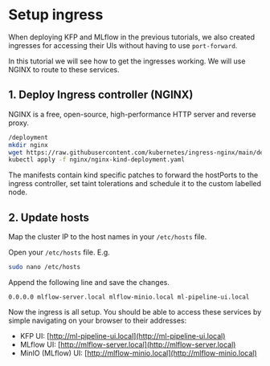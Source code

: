 <h1> Setup ingress </h1>

When deploying KFP and MLflow in the previous tutorials, we also created ingresses for
accessing their UIs without having to use `port-forward`.

In this tutorial we will see how to get the ingresses working. We will use NGINX to
route to these services.

## 1. Deploy Ingress controller (NGINX)

NGINX is a free, open-source, high-performance HTTP server and reverse proxy.

```bash
/deployment
mkdir nginx
wget https://raw.githubusercontent.com/kubernetes/ingress-nginx/main/deploy/static/provider/kind/deploy.yaml -O nginx/nginx-kind-deployment.yaml
kubectl apply -f nginx/nginx-kind-deployment.yaml
```

The manifests contain kind specific patches to forward the hostPorts to the ingress
controller, set taint tolerations and schedule it to the custom labelled node.

## 2. Update hosts

Map the cluster IP to the host names in your `/etc/hosts` file.

Open your `/etc/hosts` file. E.g.
```bash
sudo nano /etc/hosts
```

Append the following line and save the changes.

```
0.0.0.0 mlflow-server.local mlflow-minio.local ml-pipeline-ui.local
```

Now the ingress is all setup. You should be able to access these services by simple
navigating on your browser to their addresses:

- KFP UI: [http://ml-pipeline-ui.local](http://ml-pipeline-ui.local)
- MLflow UI: [http://mlflow-server.local](http://mlflow-server.local)
- MinIO (MLflow) UI: [http://mlflow-minio.local](http://mlflow-minio.local)

